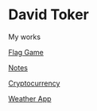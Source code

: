 # David Toker
My works


[Flag Game](https://david-toker.github.io/FlagGame/)

[Notes](https://david-toker.github.io/Notes/)

[Cryptocurrency](https://david-toker.github.io/Cryptocurrency/)

[Weather App](https://david-toker.github.io/WeatherApp/)
